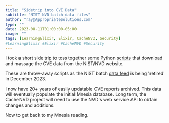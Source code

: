 ```yaml
---
title: "Sidetrip into CVE Data"
subtitle: "NIST NVD batch data files"
author: "ray@AppropriateSolutions.com"
type: ""
date: 2023-08-11T01:00:00-05:00
image: ""
tags: [LearningElixir, Elixir, CacheNVD, Security]
#LearningElixir #Elixir #CacheNVD #Security
---
```


I took a short side trip to toss together some Python
[scripts](https://github.com/Appropriate-Solutions-Inc/nvd-data)
that download and massage the CVE data from the NIST/NVD website.


<!--more-->

These are throw-away scripts as the NIST batch [data feed](https://nvd.nist.gov/vuln/data-feeds)
is being 'retired' in December 2023.

I now have 20+ years of easily updatable CVE reports archived.
This data will eventually populate the initial Mnesia database.
Long term, the CacheNVD project will need to use the NVD's web service API to obtain changes and additions.

Now to get back to my Mnesia reading.

